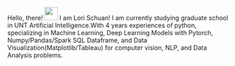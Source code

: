 
Hello, there! <img src="https://raw.githubusercontent.com/MartinHeinz/MartinHeinz/master/wave.gif" width="30px">
I am Lori Schuan! I am currently studying graduate school in UNT Artificial Intelligence.With 4 years experiences of python, specializing in Machine Learning, Deep Learning Models with Pytorch, Numpy/Pandas/Spark SQL Dataframe, and Data Visualization(Matplotlib/Tableau) for computer vision, NLP, and Data Analysis problems. 


